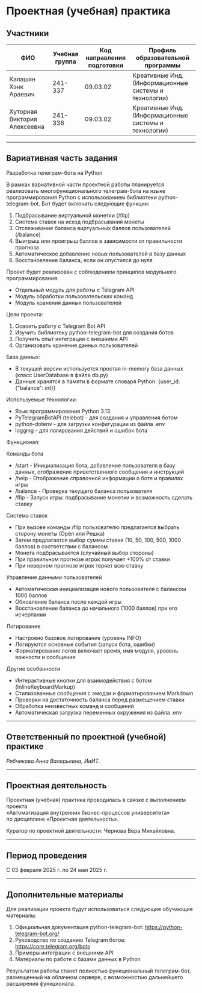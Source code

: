 # Проектная (учебная) практика

## Участники

| ФИО                         | Учебная группа | Код направления подготовки | Профиль образовательной программы                          |
|----------------------------|----------------|-----------------------------|-------------------------------------------------------------|
| Калашян Хэнк Араевич       | 241-337        | 09.03.02                    | Креативные Инд. (Информационные системы и технологии)       |
| Хуторная Виктория Алексеевна | 241-336        | 09.03.02                    | Креативные Инд. (Информационные системы и технологии)       |

---

## Вариативная часть задания

Разработка телеграм-бота на Python

В рамках вариативной части проектной работы планируется реализовать многофункционального телеграм-бота на языке программирования Python с использованием библиотеки python-telegram-bot. Бот будет включать следующие функции:
1. Подбрасывание виртуальной монетки (/flip)
2. Система ставок на исход подбрасывания монеты
3. Отслеживание баланса виртуальных баллов пользователей (/balance)
4. Выигрыш или проигрыш баллов в зависимости от правильности прогноза
5. Автоматическое добавление новых пользователей в базу данных
6. Восстановление баланса, если он опустился до нуля

Проект будет реализован с соблюдением принципов модульного программирования:
- Отдельный модуль для работы с Telegram API
- Модуль обработки пользовательских команд
- Модуль хранения данных пользователей

Цели проекта:
1. Освоить работу с Telegram Bot API
2. Изучить библиотеку python-telegram-bot для создания ботов
3. Получить опыт интеграции с внешними API
5. Организовать хранение данных пользователей

База данных:
- В текущей версии используется простая in-memory база данных (класс UserDatabase в файле db.py)
- Данные хранятся в памяти в формате словаря Python: {user_id: {"balance": int}}

Используемые технологии:
- Язык программирования Python 3.13
- PyTelegramBotAPI (telebot) - для создания и управления ботом
- python-dotenv - для загрузки конфигурации из файла .env
- logging - для логирования действий и ошибок бота

Функционал:

Команды бота
- /start - Инициализация бота, добавление пользователя в базу данных, отображение приветственного сообщения и инструкций
- /help - Отображение справочной информации о боте и правилах игры
- /balance - Проверка текущего баланса пользователя
- /flip - Запуск игры: подбрасывание монетки и возможность сделать ставку

Система ставок
 - При вызове команды /flip пользователю предлагается выбрать сторону монеты (Орёл или Решка)
 - Затем предлагается выбор суммы ставки (10, 50, 100, 500, 1000 баллов) в соответствии с балансом
 - Монета подбрасывается (случайный выбор стороны)
 - При правильном прогнозе игрок получает +100% от ставки
 - При неверном прогнозе игрок теряет всю ставку

Управление данными пользователей
 - Автоматическая инициализация нового пользователя с балансом 1000 баллов
 - Обновление баланса после каждой игры
 - Восстановление баланса до начального (1000 баллов) при его исчерпании

Логирование
- Настроено базовое логирование (уровень INFO)
- Логируются основные события (запуск бота, ошибки)
- Форматирование логов включает время, имя модуля, уровень важности и сообщение

Другие особенности
- Интерактивные кнопки для взаимодействия с ботом (InlineKeyboardMarkup)
- Стилизованные сообщения с эмодзи и форматированием Markdown
- Проверки на достаточность баланса перед размещением ставки
- Обработка неизвестных команд и сообщений
- Автоматическая загрузка переменных окружения из файла .env

---

## Ответственный по проектной (учебной) практике

*Рябчикова Анна Валерьевна, ИиИТ.*

---

## Проектная деятельность

Проектная (учебная) практика проводилась в связке с выполнением проекта  
«Автоматизация внутренних бизнес-процессов университета»  
по дисциплине «Проектная деятельность».

Куратор по проектной деятельности: Чернова Вера Михайловна.

---

## Период проведения

С 03 февраля 2025 г. по 24 мая 2025 г.

---

## Дополнительные материалы

Для реализации проекта будут использоваться следующие обучающие материалы:
1. Официальная документация python-telegram-bot: https://python-telegram-bot.org/
2. Руководство по созданию Telegram ботов: https://core.telegram.org/bots
3. Примеры интеграции с внешними API
4. Материалы по работе с базами данных в Python

Результатом работы станет полностью функциональный телеграм-бот, размещенный на облачном сервере, с возможностью дальнейшего расширения функционала.